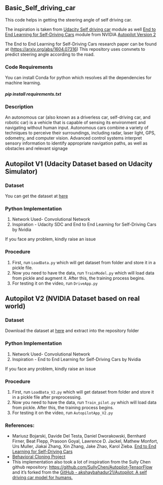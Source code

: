 ## Basic_Self_driving_car
This code helps in getting the steering angle of self driving car. 

The inspiration is taken from [Udacity Self driving car](https://github.com/udacity/CarND-Behavioral-Cloning-P3) module as well [End to End Learning for Self-Driving Cars](https://devblogs.nvidia.com/deep-learning-self-driving-cars/) module from NVIDIA
[Autopilot Version 2](https://github.com/akshaybahadur21/Autopilot/tree/master/Autopilot_V2)

The End to End Learning for Self-Driving Cars research paper can be found at (https://arxiv.org/abs/1604.07316)
This repository uses convnets to predict steering angle according to the road.

### Code Requirements
You can install Conda for python which resolves all the dependencies for machine learning.

##### pip install requirements.txt

### Description
An autonomous car (also known as a driverless car, self-driving car, and robotic car) is a vehicle that is capable of sensing its environment and navigating without human input. Autonomous cars combine a variety of techniques to perceive their surroundings, including radar, laser light, GPS, odometry, and computer vision. Advanced control systems interpret sensory information to identify appropriate navigation paths, as well as obstacles and relevant signage

## Autopilot V1 (Udacity Dataset based on Udacity Simulator)

### Dataset
You can get the dataset at [here](https://d17h27t6h515a5.cloudfront.net/topher/2016/December/584f6edd_data/data.zip)

### Python  Implementation

1. Network Used- Convolutional Network
2. Inspiration - Udacity SDC and End to End Learning for Self-Driving Cars by Nvidia

If you face any problem, kindly raise an issue

### Procedure

1. First, run `LoadData.py` which will get dataset from folder and store it in a pickle file.
2. Now you need to have the data, run `TrainModel.py` which will load data from pickle and augment it. After this, the training process begins.
3. For testing it on the video, run `DriveApp.py`

## Autopilot V2 (NVIDIA Dataset based on real world)

### Dataset
Download the dataset at [here](https://github.com/SullyChen/driving-datasets) and extract into the repository folder

### Python  Implementation

1. Network Used- Convolutional Network
2. Inspiration - End to End Learning for Self-Driving Cars by Nvidia

If you face any problem, kindly raise an issue

### Procedure

1. First, run `LoadData_V2.py` which will get dataset from folder and store it in a pickle file after preprocessing.
2. Now you need to have the data, run `Train_pilot.py` which will load data from pickle. After this, the training process begins.
3. For testing it on the video, run `AutopilotApp_V2.py`

### References:
* Mariusz Bojarski, Davide Del Testa, Daniel Dworakowski, Bernhard Firner, Beat Flepp, Prasoon Goyal, Lawrence D. Jackel, Mathew Monfort, Urs Muller, Jiakai Zhang, Xin Zhang, Jake Zhao, Karol Zieba. [End to End Learning for Self-Driving Cars](https://arxiv.org/abs/1604.07316)
* [Behavioral Cloning Project](https://github.com/udacity/CarND-Behavioral-Cloning-P3)
* This implementation also took a lot of inspiration from the Sully Chen github repository: https://github.com/SullyChen/Autopilot-TensorFlow and it’s forked from the [GitHub - akshaybahadur21/Autopilot: A self driving car model for humans.](https://github.com/akshaybahadur21/Autopilot)
